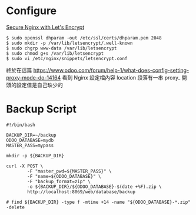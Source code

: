 # Configure

[Secure Nginx with Let's Encrypt](https://linuxize.com/post/secure-nginx-with-let-s-encrypt-on-ubuntu-20-04/)

```
$ sudo openssl dhparam -out /etc/ssl/certs/dhparam.pem 2048
$ sudo mkdir -p /var/lib/letsencrypt/.well-known
$ sudo chgrp www-data /var/lib/letsencrypt
$ sudo chmod g+s /var/lib/letsencrypt
$ sudo vi /etc/nginx/snippets/letsencrypt.conf

```


終於在這篇
https://www.odoo.com/forum/help-1/what-does-config-setting-proxy-mode-do-14164
看到 Nginx 設定檔內容 location 段落有一串 proxy_ 開頭的設定值是自己缺少的

# Backup Script

```
#!/bin/bash

BACKUP_DIR=~/backup
ODOO_DATABASE=mydb
MASTER_PASS=mypass

mkdir -p ${BACKUP_DIR}

curl -X POST \
        -F "master_pwd=${MASTER_PASS}" \
        -F "name=${ODOO_DATABASE}" \
        -F "backup_format=zip" \
        -o ${BACKUP_DIR}/${ODOO_DATABASE}-$(date +%F).zip \
        http://localhost:8069/web/database/backup

# find ${BACKUP_DIR} -type f -mtime +14 -name "${ODOO_DATABASE}-*.zip" -delete
```

